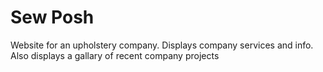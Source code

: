 # Sew Posh
Website for an upholstery company. Displays company services and info.  Also displays a gallary of recent company projects
